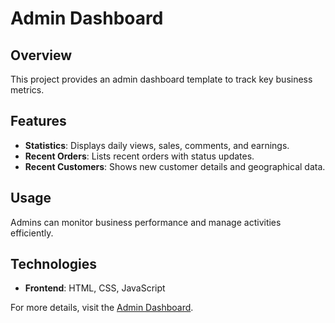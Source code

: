 # Admin Dashboard

## Overview
This project provides an admin dashboard template to track key business metrics.

## Features
- **Statistics**: Displays daily views, sales, comments, and earnings.
- **Recent Orders**: Lists recent orders with status updates.
- **Recent Customers**: Shows new customer details and geographical data.

## Usage
Admins can monitor business performance and manage activities efficiently.

## Technologies
- **Frontend**: HTML, CSS, JavaScript

For more details, visit the [Admin Dashboard](https://hasibul-islam1.github.io/Admin-Dashboard-/).


